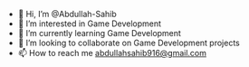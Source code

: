 - 👋 Hi, I’m @Abdullah-Sahib
- 👀 I’m interested in Game Development
- 🌱 I’m currently learning Game Development
- 💞️ I’m looking to collaborate on Game Development projects
- 📫 How to reach me abdullahsahib916@gmail.com

<!---
Abdullah-Sahib/Abdullah-Sahib is a ✨ special ✨ repository because its `README.md` (this file) appears on your GitHub profile.
You can click the Preview link to take a look at your changes.
--->
